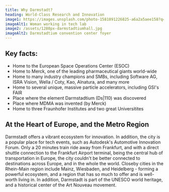 ```yaml
---
title: Why Darmstadt?
heading: World-Class Research and Innovation
image1: https://images.unsplash.com/photo-1581091226825-a6a2a5aee158?q=80&w=1740&auto=format&fit=crop&ixlib=rb-4.0.3&ixid=M3wxMjA3fDB8MHxwaG90by1wYWdlfHx8fGVufDB8fHx8fA%3D%3D
imageAlt1: Woman working in tech lab
image2: /assets/1280px-darmstadtiumhall.jpg
imageAlt2: Darmstadtium convention center foyer
---
```

## Key facts:

* Home to the European Space Operations Center (ESOC)
* Home to Merck, one of the leading pharmaceutical giants world-wide
* Home to many industry champions and SMBs, including Software AG, ISRA Vision, Wella / Coty, Kao, Alnatura, and many more
* Home to several unique, massive particle accelerators, including GSI's FAIR 
* Place where the element Darmstadtium (Ds|110) was discovered 
* Place where MDMA was invented (by Merck)
* Home to three Fraunhofer Institutes and two great Universitites

## At the Heart of Europe, and the Metro Region

Darmstadt offers a vibrant ecosystem for innovation. In addition, the city is a popular place for tech events, such as Autodesk's Automotive Innovation Forum. Only a 20 minutes train ride away from Frankfurt, and with a direct shuttle connection to the Frankfurt Airport terminal, being the central hub of transportation in Europe, the city couldn't be better connected to destinations across Europe, and in the whole the world. Closeby cities in the Rhein-Main region include Mainz, Wiesbaden, and Heidelberg - forming a powerful ecosystem, and a region that has so much to offer and is well-worth living in. In addition, Darmstadt is part of the UNESCO world heritage, and a historical center of the Art Nouveau movement.
